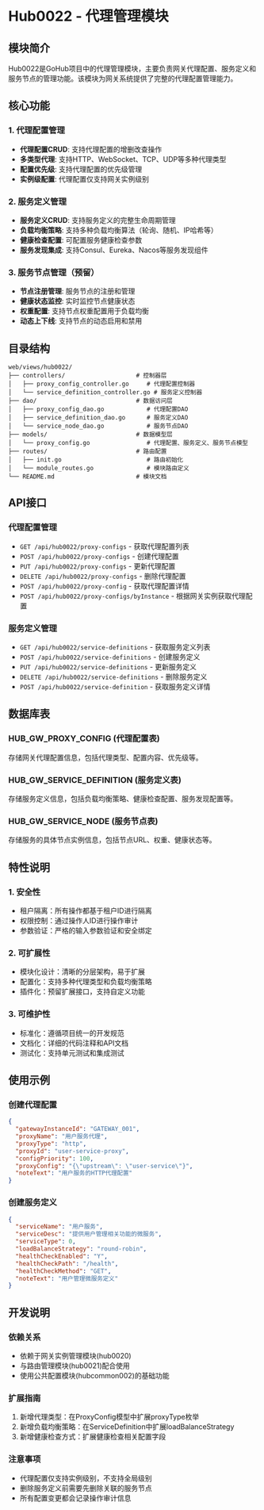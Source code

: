 # Hub0022 - 代理管理模块

## 模块简介

Hub0022是GoHub项目中的代理管理模块，主要负责网关代理配置、服务定义和服务节点的管理功能。该模块为网关系统提供了完整的代理配置管理能力。

## 核心功能

### 1. 代理配置管理
- **代理配置CRUD**: 支持代理配置的增删改查操作
- **多类型代理**: 支持HTTP、WebSocket、TCP、UDP等多种代理类型
- **配置优先级**: 支持代理配置的优先级管理
- **实例级配置**: 代理配置仅支持网关实例级别

### 2. 服务定义管理
- **服务定义CRUD**: 支持服务定义的完整生命周期管理
- **负载均衡策略**: 支持多种负载均衡算法（轮询、随机、IP哈希等）
- **健康检查配置**: 可配置服务健康检查参数
- **服务发现集成**: 支持Consul、Eureka、Nacos等服务发现组件

### 3. 服务节点管理（预留）
- **节点注册管理**: 服务节点的注册和管理
- **健康状态监控**: 实时监控节点健康状态
- **权重配置**: 支持节点权重配置用于负载均衡
- **动态上下线**: 支持节点的动态启用和禁用

## 目录结构

```
web/views/hub0022/
├── controllers/                    # 控制器层
│   ├── proxy_config_controller.go     # 代理配置控制器
│   └── service_definition_controller.go # 服务定义控制器
├── dao/                            # 数据访问层
│   ├── proxy_config_dao.go            # 代理配置DAO
│   ├── service_definition_dao.go      # 服务定义DAO
│   └── service_node_dao.go            # 服务节点DAO
├── models/                         # 数据模型层
│   └── proxy_config.go                # 代理配置、服务定义、服务节点模型
├── routes/                         # 路由配置
│   ├── init.go                        # 路由初始化
│   └── module_routes.go               # 模块路由定义
└── README.md                       # 模块文档
```

## API接口

### 代理配置管理
- `GET /api/hub0022/proxy-configs` - 获取代理配置列表
- `POST /api/hub0022/proxy-configs` - 创建代理配置
- `PUT /api/hub0022/proxy-configs` - 更新代理配置
- `DELETE /api/hub0022/proxy-configs` - 删除代理配置
- `POST /api/hub0022/proxy-config` - 获取代理配置详情
- `POST /api/hub0022/proxy-configs/byInstance` - 根据网关实例获取代理配置

### 服务定义管理
- `GET /api/hub0022/service-definitions` - 获取服务定义列表
- `POST /api/hub0022/service-definitions` - 创建服务定义
- `PUT /api/hub0022/service-definitions` - 更新服务定义
- `DELETE /api/hub0022/service-definitions` - 删除服务定义
- `POST /api/hub0022/service-definition` - 获取服务定义详情

## 数据库表

### HUB_GW_PROXY_CONFIG (代理配置表)
存储网关代理配置信息，包括代理类型、配置内容、优先级等。

### HUB_GW_SERVICE_DEFINITION (服务定义表)
存储服务定义信息，包括负载均衡策略、健康检查配置、服务发现配置等。

### HUB_GW_SERVICE_NODE (服务节点表)
存储服务的具体节点实例信息，包括节点URL、权重、健康状态等。

## 特性说明

### 1. 安全性
- 租户隔离：所有操作都基于租户ID进行隔离
- 权限控制：通过操作人ID进行操作审计
- 参数验证：严格的输入参数验证和安全绑定

### 2. 可扩展性
- 模块化设计：清晰的分层架构，易于扩展
- 配置化：支持多种代理类型和负载均衡策略
- 插件化：预留扩展接口，支持自定义功能

### 3. 可维护性
- 标准化：遵循项目统一的开发规范
- 文档化：详细的代码注释和API文档
- 测试化：支持单元测试和集成测试

## 使用示例

### 创建代理配置
```json
{
  "gatewayInstanceId": "GATEWAY_001",
  "proxyName": "用户服务代理",
  "proxyType": "http",
  "proxyId": "user-service-proxy",
  "configPriority": 100,
  "proxyConfig": "{\"upstream\": \"user-service\"}",
  "noteText": "用户服务的HTTP代理配置"
}
```

### 创建服务定义
```json
{
  "serviceName": "用户服务",
  "serviceDesc": "提供用户管理相关功能的微服务",
  "serviceType": 0,
  "loadBalanceStrategy": "round-robin",
  "healthCheckEnabled": "Y",
  "healthCheckPath": "/health",
  "healthCheckMethod": "GET",
  "noteText": "用户管理微服务定义"
}
```

## 开发说明

### 依赖关系
- 依赖于网关实例管理模块(hub0020)
- 与路由管理模块(hub0021)配合使用
- 使用公共配置模块(hubcommon002)的基础功能

### 扩展指南
1. 新增代理类型：在ProxyConfig模型中扩展proxyType枚举
2. 新增负载均衡策略：在ServiceDefinition中扩展loadBalanceStrategy
3. 新增健康检查方式：扩展健康检查相关配置字段

### 注意事项
- 代理配置仅支持实例级别，不支持全局级别
- 删除服务定义前需要先删除关联的服务节点
- 所有配置变更都会记录操作审计信息 